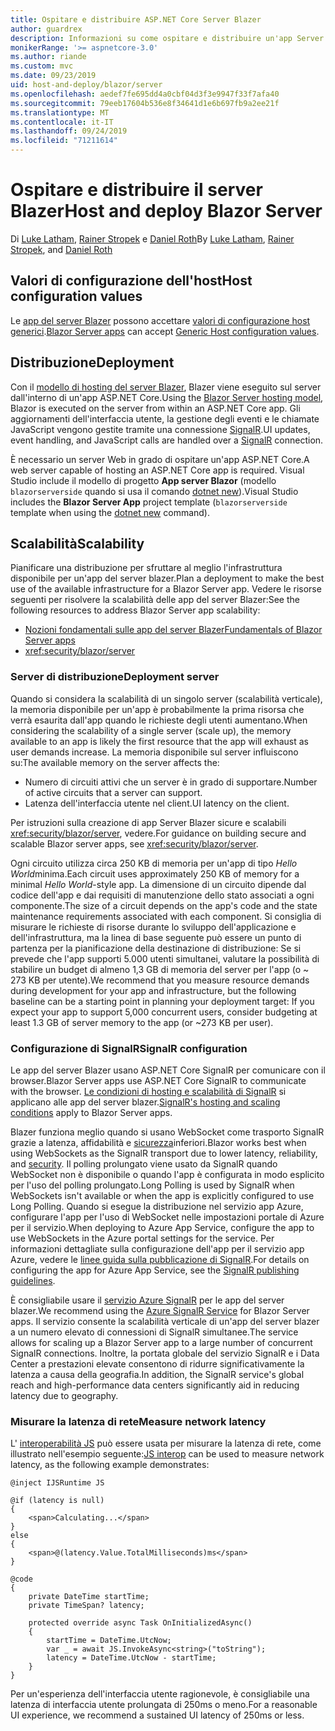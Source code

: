 ```yaml
---
title: Ospitare e distribuire ASP.NET Core Server Blazer
author: guardrex
description: Informazioni su come ospitare e distribuire un'app Server Blazer usando ASP.NET Core.
monikerRange: '>= aspnetcore-3.0'
ms.author: riande
ms.custom: mvc
ms.date: 09/23/2019
uid: host-and-deploy/blazor/server
ms.openlocfilehash: aedef7fe695dd4a0cbf04d3f3e9947f33f7afa40
ms.sourcegitcommit: 79eeb17604b536e8f34641d1e6b697fb9a2ee21f
ms.translationtype: MT
ms.contentlocale: it-IT
ms.lasthandoff: 09/24/2019
ms.locfileid: "71211614"
---
```

# <a name="host-and-deploy-blazor-server"></a><span data-ttu-id="cc870-103">Ospitare e distribuire il server Blazer</span><span class="sxs-lookup"><span data-stu-id="cc870-103">Host and deploy Blazor Server</span></span>

<span data-ttu-id="cc870-104">Di [Luke Latham](https://github.com/guardrex), [Rainer Stropek](https://www.timecockpit.com) e [Daniel Roth](https://github.com/danroth27)</span><span class="sxs-lookup"><span data-stu-id="cc870-104">By [Luke Latham](https://github.com/guardrex), [Rainer Stropek](https://www.timecockpit.com), and [Daniel Roth](https://github.com/danroth27)</span></span>

## <a name="host-configuration-values"></a><span data-ttu-id="cc870-105">Valori di configurazione dell'host</span><span class="sxs-lookup"><span data-stu-id="cc870-105">Host configuration values</span></span>

<span data-ttu-id="cc870-106">Le [app del server Blazer](xref:blazor/hosting-models#blazor-server) possono accettare [valori di configurazione host generici](xref:fundamentals/host/generic-host#host-configuration).</span><span class="sxs-lookup"><span data-stu-id="cc870-106">[Blazor Server apps](xref:blazor/hosting-models#blazor-server) can accept [Generic Host configuration values](xref:fundamentals/host/generic-host#host-configuration).</span></span>

## <a name="deployment"></a><span data-ttu-id="cc870-107">Distribuzione</span><span class="sxs-lookup"><span data-stu-id="cc870-107">Deployment</span></span>

<span data-ttu-id="cc870-108">Con il [modello di hosting del server Blazer](xref:blazor/hosting-models#blazor-server), Blazer viene eseguito sul server dall'interno di un'app ASP.NET Core.</span><span class="sxs-lookup"><span data-stu-id="cc870-108">Using the [Blazor Server hosting model](xref:blazor/hosting-models#blazor-server), Blazor is executed on the server from within an ASP.NET Core app.</span></span> <span data-ttu-id="cc870-109">Gli aggiornamenti dell'interfaccia utente, la gestione degli eventi e le chiamate JavaScript vengono gestite tramite una connessione [SignalR](xref:signalr/introduction).</span><span class="sxs-lookup"><span data-stu-id="cc870-109">UI updates, event handling, and JavaScript calls are handled over a [SignalR](xref:signalr/introduction) connection.</span></span>

<span data-ttu-id="cc870-110">È necessario un server Web in grado di ospitare un'app ASP.NET Core.</span><span class="sxs-lookup"><span data-stu-id="cc870-110">A web server capable of hosting an ASP.NET Core app is required.</span></span> <span data-ttu-id="cc870-111">Visual Studio include il modello di progetto **App server Blazor** (modello `blazorserverside` quando si usa il comando [dotnet new](/dotnet/core/tools/dotnet-new)).</span><span class="sxs-lookup"><span data-stu-id="cc870-111">Visual Studio includes the **Blazor Server App** project template (`blazorserverside` template when using the [dotnet new](/dotnet/core/tools/dotnet-new) command).</span></span>

## <a name="scalability"></a><span data-ttu-id="cc870-112">Scalabilità</span><span class="sxs-lookup"><span data-stu-id="cc870-112">Scalability</span></span>

<span data-ttu-id="cc870-113">Pianificare una distribuzione per sfruttare al meglio l'infrastruttura disponibile per un'app del server blazer.</span><span class="sxs-lookup"><span data-stu-id="cc870-113">Plan a deployment to make the best use of the available infrastructure for a Blazor Server app.</span></span> <span data-ttu-id="cc870-114">Vedere le risorse seguenti per risolvere la scalabilità delle app del server Blazer:</span><span class="sxs-lookup"><span data-stu-id="cc870-114">See the following resources to address Blazor Server app scalability:</span></span>

* [<span data-ttu-id="cc870-115">Nozioni fondamentali sulle app del server Blazer</span><span class="sxs-lookup"><span data-stu-id="cc870-115">Fundamentals of Blazor Server apps</span></span>](xref:blazor/hosting-models#blazor-server)
* <xref:security/blazor/server>

### <a name="deployment-server"></a><span data-ttu-id="cc870-116">Server di distribuzione</span><span class="sxs-lookup"><span data-stu-id="cc870-116">Deployment server</span></span>

<span data-ttu-id="cc870-117">Quando si considera la scalabilità di un singolo server (scalabilità verticale), la memoria disponibile per un'app è probabilmente la prima risorsa che verrà esaurita dall'app quando le richieste degli utenti aumentano.</span><span class="sxs-lookup"><span data-stu-id="cc870-117">When considering the scalability of a single server (scale up), the memory available to an app is likely the first resource that the app will exhaust as user demands increase.</span></span> <span data-ttu-id="cc870-118">La memoria disponibile sul server influiscono su:</span><span class="sxs-lookup"><span data-stu-id="cc870-118">The available memory on the server affects the:</span></span>

* <span data-ttu-id="cc870-119">Numero di circuiti attivi che un server è in grado di supportare.</span><span class="sxs-lookup"><span data-stu-id="cc870-119">Number of active circuits that a server can support.</span></span>
* <span data-ttu-id="cc870-120">Latenza dell'interfaccia utente nel client.</span><span class="sxs-lookup"><span data-stu-id="cc870-120">UI latency on the client.</span></span>

<span data-ttu-id="cc870-121">Per istruzioni sulla creazione di app Server Blazer sicure e scalabili <xref:security/blazor/server>, vedere.</span><span class="sxs-lookup"><span data-stu-id="cc870-121">For guidance on building secure and scalable Blazor server apps, see <xref:security/blazor/server>.</span></span>

<span data-ttu-id="cc870-122">Ogni circuito utilizza circa 250 KB di memoria per un'app di tipo *Hello World*minima.</span><span class="sxs-lookup"><span data-stu-id="cc870-122">Each circuit uses approximately 250 KB of memory for a minimal *Hello World*-style app.</span></span> <span data-ttu-id="cc870-123">La dimensione di un circuito dipende dal codice dell'app e dai requisiti di manutenzione dello stato associati a ogni componente.</span><span class="sxs-lookup"><span data-stu-id="cc870-123">The size of a circuit depends on the app's code and the state maintenance requirements associated with each component.</span></span> <span data-ttu-id="cc870-124">Si consiglia di misurare le richieste di risorse durante lo sviluppo dell'applicazione e dell'infrastruttura, ma la linea di base seguente può essere un punto di partenza per la pianificazione della destinazione di distribuzione: Se si prevede che l'app supporti 5.000 utenti simultanei, valutare la possibilità di stabilire un budget di almeno 1,3 GB di memoria del server per l'app (o ~ 273 KB per utente).</span><span class="sxs-lookup"><span data-stu-id="cc870-124">We recommend that you measure resource demands during development for your app and infrastructure, but the following baseline can be a starting point in planning your deployment target: If you expect your app to support 5,000 concurrent users, consider budgeting at least 1.3 GB of server memory to the app (or ~273 KB per user).</span></span>

### <a name="signalr-configuration"></a><span data-ttu-id="cc870-125">Configurazione di SignalR</span><span class="sxs-lookup"><span data-stu-id="cc870-125">SignalR configuration</span></span>

<span data-ttu-id="cc870-126">Le app del server Blazer usano ASP.NET Core SignalR per comunicare con il browser.</span><span class="sxs-lookup"><span data-stu-id="cc870-126">Blazor Server apps use ASP.NET Core SignalR to communicate with the browser.</span></span> <span data-ttu-id="cc870-127">[Le condizioni di hosting e scalabilità di SignalR](xref:signalr/publish-to-azure-web-app) si applicano alle app del server blazer.</span><span class="sxs-lookup"><span data-stu-id="cc870-127">[SignalR's hosting and scaling conditions](xref:signalr/publish-to-azure-web-app) apply to Blazor Server apps.</span></span>

<span data-ttu-id="cc870-128">Blazer funziona meglio quando si usano WebSocket come trasporto SignalR grazie a latenza, affidabilità e [sicurezza](xref:signalr/security)inferiori.</span><span class="sxs-lookup"><span data-stu-id="cc870-128">Blazor works best when using WebSockets as the SignalR transport due to lower latency, reliability, and [security](xref:signalr/security).</span></span> <span data-ttu-id="cc870-129">Il polling prolungato viene usato da SignalR quando WebSocket non è disponibile o quando l'app è configurata in modo esplicito per l'uso del polling prolungato.</span><span class="sxs-lookup"><span data-stu-id="cc870-129">Long Polling is used by SignalR when WebSockets isn't available or when the app is explicitly configured to use Long Polling.</span></span> <span data-ttu-id="cc870-130">Quando si esegue la distribuzione nel servizio app Azure, configurare l'app per l'uso di WebSocket nelle impostazioni portale di Azure per il servizio.</span><span class="sxs-lookup"><span data-stu-id="cc870-130">When deploying to Azure App Service, configure the app to use WebSockets in the Azure portal settings for the service.</span></span> <span data-ttu-id="cc870-131">Per informazioni dettagliate sulla configurazione dell'app per il servizio app Azure, vedere le [linee guida sulla pubblicazione di SignalR](xref:signalr/publish-to-azure-web-app).</span><span class="sxs-lookup"><span data-stu-id="cc870-131">For details on configuring the app for Azure App Service, see the [SignalR publishing guidelines](xref:signalr/publish-to-azure-web-app).</span></span>

<span data-ttu-id="cc870-132">È consigliabile usare il [servizio Azure SignalR](/azure/azure-signalr) per le app del server blazer.</span><span class="sxs-lookup"><span data-stu-id="cc870-132">We recommend using the [Azure SignalR Service](/azure/azure-signalr) for Blazor Server apps.</span></span> <span data-ttu-id="cc870-133">Il servizio consente la scalabilità verticale di un'app del server blazer a un numero elevato di connessioni di SignalR simultanee.</span><span class="sxs-lookup"><span data-stu-id="cc870-133">The service allows for scaling up a Blazor Server app to a large number of concurrent SignalR connections.</span></span> <span data-ttu-id="cc870-134">Inoltre, la portata globale del servizio SignalR e i Data Center a prestazioni elevate consentono di ridurre significativamente la latenza a causa della geografia.</span><span class="sxs-lookup"><span data-stu-id="cc870-134">In addition, the SignalR service's global reach and high-performance data centers significantly aid in reducing latency due to geography.</span></span>

### <a name="measure-network-latency"></a><span data-ttu-id="cc870-135">Misurare la latenza di rete</span><span class="sxs-lookup"><span data-stu-id="cc870-135">Measure network latency</span></span>

<span data-ttu-id="cc870-136">L' [interoperabilità JS](xref:blazor/javascript-interop) può essere usata per misurare la latenza di rete, come illustrato nell'esempio seguente:</span><span class="sxs-lookup"><span data-stu-id="cc870-136">[JS interop](xref:blazor/javascript-interop) can be used to measure network latency, as the following example demonstrates:</span></span>

```cshtml
@inject IJSRuntime JS

@if (latency is null)
{
    <span>Calculating...</span>
}
else
{
    <span>@(latency.Value.TotalMilliseconds)ms</span>
}

@code
{
    private DateTime startTime;
    private TimeSpan? latency;

    protected override async Task OnInitializedAsync()
    {
        startTime = DateTime.UtcNow;
        var _ = await JS.InvokeAsync<string>("toString");
        latency = DateTime.UtcNow - startTime;
    }
}
```

<span data-ttu-id="cc870-137">Per un'esperienza dell'interfaccia utente ragionevole, è consigliabile una latenza di interfaccia utente prolungata di 250ms o meno.</span><span class="sxs-lookup"><span data-stu-id="cc870-137">For a reasonable UI experience, we recommend a sustained UI latency of 250ms or less.</span></span>
